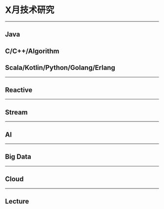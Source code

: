 # X月技术研究

-------------------------------------------------

## Java

## C/C++/Algorithm

## Scala/Kotlin/Python/Golang/Erlang

-------------------------------------------------

## Reactive

-------------------------------------------------

## Stream

-------------------------------------------------

## AI  

-------------------------------------------------

## Big Data 

-------------------------------------------------

## Cloud

-------------------------------------------------

## Lecture

